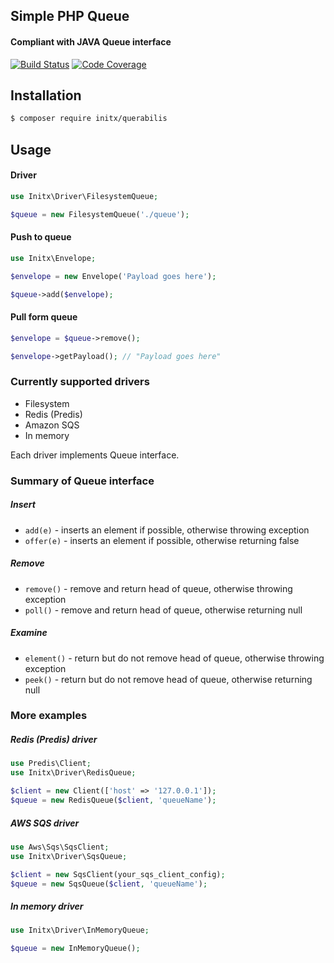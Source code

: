 ## Simple PHP Queue
#### Compliant with JAVA Queue interface
[![Build Status](https://travis-ci.org/initx/querabilis.svg?branch=master)](https://travis-ci.org/initx/querabilis)
[![Code Coverage](https://scrutinizer-ci.com/g/initx/querabilis/badges/coverage.png?b=master)](https://scrutinizer-ci.com/g/initx/querabilis/?branch=master)
## Installation
```bash
$ composer require initx/querabilis
```
## Usage
#### Driver
```php
use Initx\Driver\FilesystemQueue;

$queue = new FilesystemQueue('./queue');
```
#### Push to queue
```php
use Initx\Envelope;

$envelope = new Envelope('Payload goes here');

$queue->add($envelope);
```
#### Pull form queue
```php
$envelope = $queue->remove();

$envelope->getPayload(); // "Payload goes here"
```
### Currently supported drivers
- Filesystem
- Redis (Predis)
- Amazon SQS
- In memory

Each driver implements Queue interface.

### Summary of Queue interface
##### Insert
- `add(e)` - inserts an element if possible, otherwise throwing exception
- `offer(e)` - inserts an element if possible, otherwise returning false
##### Remove
- `remove()` - remove and return head of queue, otherwise throwing exception
- `poll()` - remove and return head of queue, otherwise returning null
##### Examine
- `element()` - return but do not remove head of queue, otherwise throwing exception
- `peek()` - return but do not remove head of queue, otherwise returning null

### More examples
##### Redis (Predis) driver
```php
use Predis\Client;
use Initx\Driver\RedisQueue;

$client = new Client(['host' => '127.0.0.1']);
$queue = new RedisQueue($client, 'queueName');
```
##### AWS SQS driver
```php
use Aws\Sqs\SqsClient;
use Initx\Driver\SqsQueue;

$client = new SqsClient(your_sqs_client_config);
$queue = new SqsQueue($client, 'queueName');
```

##### In memory driver
```php
use Initx\Driver\InMemoryQueue;

$queue = new InMemoryQueue();
```
